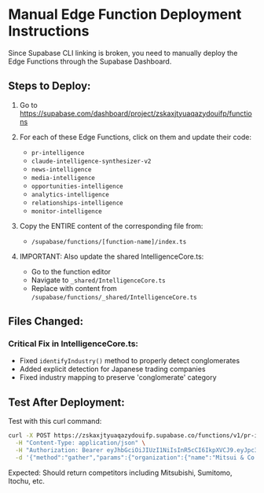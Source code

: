 # Manual Edge Function Deployment Instructions

Since Supabase CLI linking is broken, you need to manually deploy the Edge Functions through the Supabase Dashboard.

## Steps to Deploy:

1. Go to https://supabase.com/dashboard/project/zskaxjtyuaqazydouifp/functions

2. For each of these Edge Functions, click on them and update their code:
   - `pr-intelligence`
   - `claude-intelligence-synthesizer-v2`
   - `news-intelligence`
   - `media-intelligence`
   - `opportunities-intelligence`
   - `analytics-intelligence`
   - `relationships-intelligence`
   - `monitor-intelligence`

3. Copy the ENTIRE content of the corresponding file from:
   - `/supabase/functions/[function-name]/index.ts`

4. IMPORTANT: Also update the shared IntelligenceCore.ts:
   - Go to the function editor
   - Navigate to `_shared/IntelligenceCore.ts`
   - Replace with content from `/supabase/functions/_shared/IntelligenceCore.ts`

## Files Changed:

### Critical Fix in IntelligenceCore.ts:
- Fixed `identifyIndustry()` method to properly detect conglomerates
- Added explicit detection for Japanese trading companies
- Fixed industry mapping to preserve 'conglomerate' category

## Test After Deployment:

Test with this curl command:
```bash
curl -X POST https://zskaxjtyuaqazydouifp.supabase.co/functions/v1/pr-intelligence \
  -H "Content-Type: application/json" \
  -H "Authorization: Bearer eyJhbGciOiJIUzI1NiIsInR5cCI6IkpXVCJ9.eyJpc3MiOiJzdXBhYmFzZSIsInJlZiI6Inpza2F4anR5dWFxYXp5ZG91aWZwIiwicm9sZSI6ImFub24iLCJpYXQiOjE3NTUxMjk2MzcsImV4cCI6MjA3MDcwNTYzN30.5PhMVptHk3n-1dTSwGF-GvTwrVM0loovkHGUBDtBOe8" \
  -d '{"method":"gather","params":{"organization":{"name":"Mitsui & Co.","industry":"conglomerate"},"timeframe":"24h"}}'
```

Expected: Should return competitors including Mitsubishi, Sumitomo, Itochu, etc.